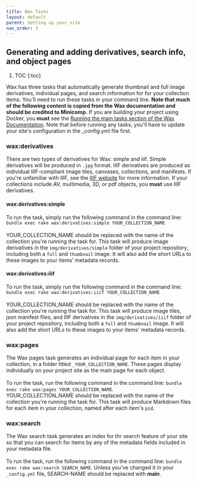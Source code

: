 ```yaml
---
title: Wax Tasks
layout: default
parent: Setting up your site
nav_order: 3
---
```


## **Generating and adding derivatives, search info, and object pages**
1. TOC
{:toc}

Wax has three tasks that automatically generate thumbnail and full image derivatives, individual pages, and search information for for your collection items. You'll need to run these tasks in your command line. **Note that much of the following content is copied from the Wax documentation and should be credited to Minicomp.** If you are building your project using Docker, you **must** see the [Running the main tasks section of the Wax Documentation](https://minicomp.github.io/wiki/wax/running-the-tasks/#running-the-main-tasks). Note that before running any tasks, you'll have to update your site's configuration in the _config.yml file first.

### wax:derivatives
There are two types of derivatives for Wax: simple and iiif. Simple derivatives will be produced in `.jpg` format. IIIF derivatives are produced as individual IIIF-compliant image tiles, canvases, collections, and manifests. If you're unfamiliar with IIIF, see the [IIIF website](https://iiif.io) for more information. If your collections include AV, multimedia, 3D, or pdf objects, you **must** use IIIF derivatives.

#### wax:derivatives:simple
To run the task, simply run the following command in the command line: `bundle exec rake wax:derivatives:simple YOUR_COLLECTION_NAME`
<br>
<br>
YOUR_COLLECTION_NAME should be replaced with the name of the collection you're running the task for. This task will produce image derivatives in the `img/derivatives/simple` folder of your project repository, including both a `full` and `thumbnail` image. It will also add the short URLs to these images to your items' metadata records.

#### wax:derivatives:iiif
To run the task, simply run the following command in the command line: `bundle exec rake wax:derivatives:iiif YOUR_COLLECTION_NAME`
<br>
<br>
YOUR_COLLECTION_NAME should be replaced with the name of the collection you're running the task for. This task will produce image tiles, json manifest files, and IIIF derivatives in the `img/derivatives/iiif` folder of your project repository, including both a `full` and `thumbnail` image. It will also add the short URLs to these images to your items' metadata records.

### wax:pages
The Wax pages task generates an individual page for each item in your collection, in a folder titled `_YOUR_COLLECTION_NAME`. These pages display individually on your project site as the main page for each object.
<br>
<br>
To run the task, run the following command in the command line: `bundle exec rake wax:pages YOUR_COLLECTION_NAME`.
<br>
YOUR_COLLECTION_NAME should be replaced with the name of the collection you're running the task for. This task will produce Markdown files for each item in your collection, named after each item's `pid`.

### wax:search
The Wax search task generates an index for thr search feature of your site so that you can search for items by any of the metadata fields included in your metadata file.
<br>
<br>
To run the task, run the following command in the command line: `bundle exec rake wax:search SEARCH_NAME`. Unless you've changed it in your `_config.yml` file, SEARCH-NAME should be replaced with **main**.
